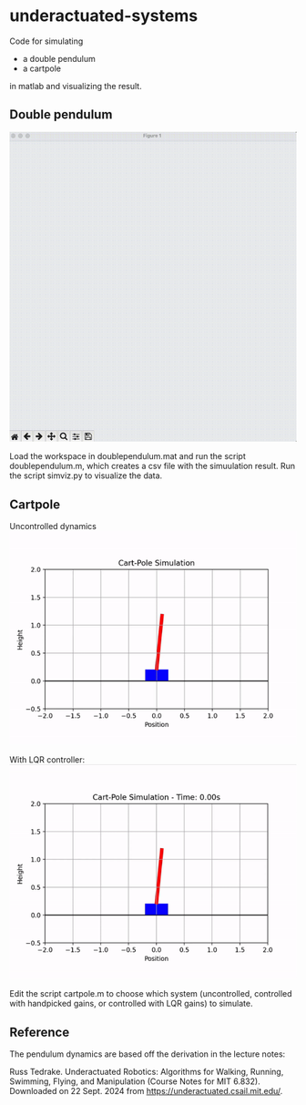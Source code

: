 # underactuated-systems
Code for simulating
- a double pendulum 
- a cartpole

in matlab and visualizing the result.

## Double pendulum
![](./img/doublependulum.gif)

Load the workspace in doublependulum.mat and run the script doublependulum.m, which creates a csv file with the simuulation result. Run the script simviz.py to visualize the data.

## Cartpole
Uncontrolled dynamics
![](./img/sim.gif)

With LQR controller:
![](./img/lqr.gif)

Edit the script cartpole.m to choose which system (uncontrolled, controlled with handpicked gains, or controlled with LQR gains) to simulate.

## Reference
The pendulum dynamics are based off the derivation in the lecture notes:

Russ Tedrake. Underactuated Robotics: Algorithms for Walking, Running, Swimming, Flying, and Manipulation (Course Notes for MIT 6.832). Downloaded on 22 Sept. 2024 from https://underactuated.csail.mit.edu/.
